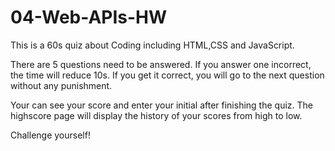 # 04-Web-APIs-HW
This is a 60s quiz about Coding including HTML,CSS and JavaScript.

There are 5 questions need to be answered. If you answer one incorrect, the time will reduce 10s. If you get it correct, you will go to the next question without any punishment. 

Your can see your score and enter your initial after finishing the quiz. The highscore page will display the history of your scores from high to low.

Challenge yourself!